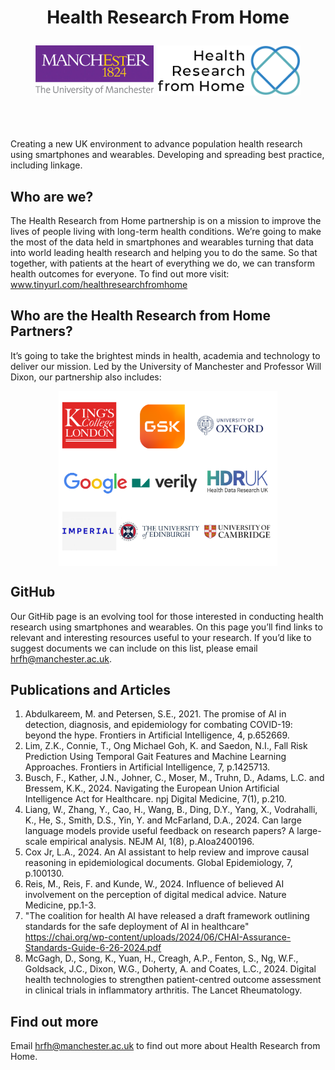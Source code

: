 <!---
Copyright 2024 The Health Research From Home Team at University of Manchester. All rights reserved.

Licensed under the Apache License, Version 2.0 (the "License");
you may not use this file except in compliance with the License.
You may obtain a copy of the License at

    http://www.apache.org/licenses/LICENSE-2.0

Unless required by applicable law or agreed to in writing, software
distributed under the License is distributed on an "AS IS" BASIS,
WITHOUT WARRANTIES OR CONDITIONS OF ANY KIND, either express or implied.
See the License for the specific language governing permissions and
limitations under the License.
-->
<h1 align="center">
    <p>Health Research From Home</p>

<p align="center">
  <img alt="Uni Logo" src="Figures/Uni_logo.jpg"  height="80" style="max-width: 100%; display: inline-block;">
  <img alt="HRfH logo" src="Figures/logo.jpg" height="80" style="max-width: 100%; display: inline-block;">
  <br/>
  <br/>
</p>
</h1>



Creating a new UK environment to advance population health research using smartphones and wearables. Developing and spreading best practice, including linkage.

## Who are we?
The Health Research from Home partnership is on a mission to improve the lives of people living with long-term health conditions. 
We’re going to make the most of the data held in smartphones and wearables turning that data into world leading health research and helping you to do the same. So that together, with patients at the heart of everything we do, we can transform health outcomes for everyone.
To find out more visit: www.tinyurl.com/healthresearchfromhome


## Who are the Health Research from Home Partners?
It’s going to take the brightest minds in health, academia and technology to deliver our mission. Led by the University of Manchester and Professor Will Dixon, our partnership also includes:

<div>
    <img alt="Partner Logos" src="Figures/partners_logo.png" height="280" style="max-width: 100%; display: block; margin: auto;">
</div>

## GitHub
Our GitHib page is an evolving tool for those interested in conducting health research using smartphones and wearables.
On this page you’ll find links to relevant and interesting resources useful to your research.
If you’d like to suggest documents we can include on this list, please email hrfh@manchester.ac.uk.

## Publications and Articles

1. Abdulkareem, M. and Petersen, S.E., 2021. The promise of AI in detection, diagnosis, and epidemiology for combating COVID-19: beyond the hype. Frontiers in Artificial Intelligence, 4, p.652669.
2. Lim, Z.K., Connie, T., Ong Michael Goh, K. and Saedon, N.I., Fall Risk Prediction Using Temporal Gait Features and Machine Learning Approaches. Frontiers in Artificial Intelligence, 7, p.1425713.
3. Busch, F., Kather, J.N., Johner, C., Moser, M., Truhn, D., Adams, L.C. and Bressem, K.K., 2024. Navigating the European Union Artificial Intelligence Act for Healthcare. npj Digital Medicine, 7(1), p.210.
4. Liang, W., Zhang, Y., Cao, H., Wang, B., Ding, D.Y., Yang, X., Vodrahalli, K., He, S., Smith, D.S., Yin, Y. and McFarland, D.A., 2024. Can large language models provide useful feedback on research papers? A large-scale empirical analysis. NEJM AI, 1(8), p.AIoa2400196.
5. Cox Jr, L.A., 2024. An AI assistant to help review and improve causal reasoning in epidemiological documents. Global Epidemiology, 7, p.100130.
6. Reis, M., Reis, F. and Kunde, W., 2024. Influence of believed AI involvement on the perception of digital medical advice. Nature Medicine, pp.1-3.
7. "The coalition for health AI have released a draft framework outlining standards for the safe deployment of AI in healthcare" https://chai.org/wp-content/uploads/2024/06/CHAI-Assurance-Standards-Guide-6-26-2024.pdf
8. McGagh, D., Song, K., Yuan, H., Creagh, A.P., Fenton, S., Ng, W.F., Goldsack, J.C., Dixon, W.G., Doherty, A. and Coates, L.C., 2024. Digital health technologies to strengthen patient-centred outcome assessment in clinical trials in inflammatory arthritis. The Lancet Rheumatology.

## Find out more
Email hrfh@manchester.ac.uk to find out more about Health Research from Home.
